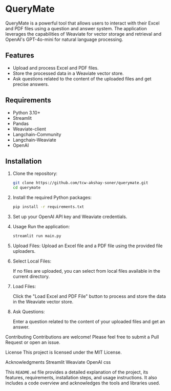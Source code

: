 # QueryMate

QueryMate is a powerful tool that allows users to interact with their Excel and PDF files using a question and answer system. The application leverages the capabilities of Weaviate for vector storage and retrieval and OpenAI's GPT-4o-mini for natural language processing.

## Features

- Upload and process Excel and PDF files.
- Store the processed data in a Weaviate vector store.
- Ask questions related to the content of the uploaded files and get precise answers.

## Requirements

- Python 3.10+
- Streamlit
- Pandas
- Weaviate-client
- Langchain-Community
- Langchain-Weaviate
- OpenAI

## Installation

1. Clone the repository:
   ```bash
   git clone https://github.com/tcw-akshay-soner/querymate.git
   cd querymate

2. Install the required Python packages:

    ```bash
    pip install -r requirements.txt

3. Set up your OpenAI API key and Weaviate credentials.

4. Usage
    Run the application:

    ```bash
    streamlit run main.py

5. Upload Files:
    Upload an Excel file and a PDF file using the provided file uploaders.

6. Select Local Files:

    If no files are uploaded, you can select from local files available in the current directory.

7. Load Files:

    Click the "Load Excel and PDF File" button to process and store the data in the Weaviate vector store.

8. Ask Questions:

    Enter a question related to the content of your uploaded files and get an answer.

Contributing
Contributions are welcome! Please feel free to submit a Pull Request or open an issue.

License
This project is licensed under the MIT License.

Acknowledgments
Streamlit
Weaviate
OpenAI
css

This `README.md` file provides a detailed explanation of the project, its features, requirements, installation steps, and usage instructions. It also includes a code overview and acknowledges the tools and libraries used.
